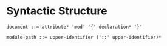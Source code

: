 # Syntactic Structure

```ebnf
document ::= attribute* 'mod' '{' declaration* '}'
```

```ebnf
module-path ::= upper-identifier ('::' upper-identifier)*
```
